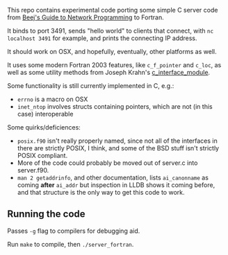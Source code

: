 This repo contains experimental code porting some simple C server code from [Beej's Guide to Network Programming](http://beej.us/guide/bgnet/output/html/singlepage/bgnet.html)
to Fortran.

It binds to port 3491, sends "hello world" to clients that connect, with `nc localhost 3491` for example, and prints the connecting IP address.

It should work on OSX, and hopefully, eventually, other platforms as well.

It uses some modern Fortran 2003 features, like `c_f_pointer` and `c_loc`, as well as some utility methods from Joseph Krahn's [c\_interface\_module](http://fortranwiki.org/fortran/show/c_interface_module).

Some functionality is still currently implemented in C, e.g.:
* `errno` is a macro on OSX
* `inet_ntop` involves structs containing pointers, which are not (in this case) interoperable

Some quirks/deficiences:

* `posix.f90` isn't really properly named, since not all of the interfaces in there are strictly POSIX, I think, and some of the BSD stuff isn't strictly POSIX compliant.
* More of the code could probably be moved out of server.c into server.f90.
* `man 2 getaddrinfo`, and other documentation, lists `ai_canonname` as coming **after** `ai_addr` but inspection in LLDB shows it coming before, and that structure is
the only way to get this code to work.

## Running the code

Passes `-g` flag to compilers for debugging aid.

Run `make` to compile, then `./server_fortran`.
